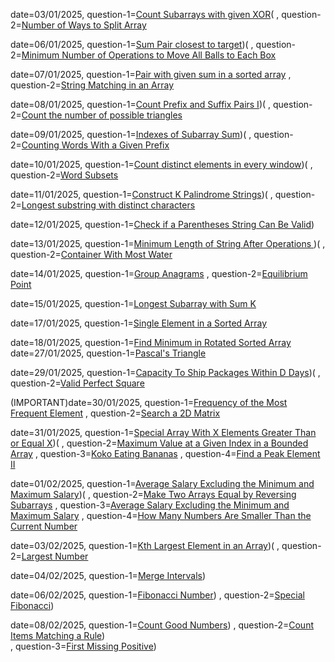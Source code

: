 date=03/01/2025, question-1=[Count Subarrays with given XOR]([https://www.google.com](https://www.geeksforgeeks.org/problems/count-subarray-with-given-xor/1))(
               , question-2=[Number of Ways to Split Array](https://leetcode.com/problems/number-of-ways-to-split-array/description/?envType=daily-question&envId=2025-01-03)

date=06/01/2025, question-1=[Sum Pair closest to target]([https://www.geeksforgeeks.org/problems/pair-in-array-whose-sum-is-closest-to-x1124/1))(
               , question-2=[Minimum Number of Operations to Move All Balls to Each Box](https://leetcode.com/problems/minimum-number-of-operations-to-move-all-balls-to-each-box/description/?envType=daily-question&envId=2025-01-06)


date=07/01/2025, question-1=[Pair with given sum in a sorted array]([https://www.geeksforgeeks.org/problem-of-the-day])
               , question-2=[String Matching in an Array](https://leetcode.com/problems/string-matching-in-an-array/description/?envType=daily-question&envId=2025-01-07)
               
date=08/01/2025, question-1=[Count Prefix and Suffix Pairs I]([https://leetcode.com/problems/count-prefix-and-suffix-pairs-i/description/?envType=daily-question&envId=2025-01-08))(
               , question-2=[Count the number of possible triangles](https://www.geeksforgeeks.org/problems/count-possible-triangles-1587115620/1)


date=09/01/2025, question-1=[Indexes of Subarray Sum]([https://www.geeksforgeeks.org/problems/subarray-with-given-sum-1587115621/1]))(
               , question-2=[Counting Words With a Given Prefix](https://leetcode.com/problems/counting-words-with-a-given-prefix/description/?envType=daily-question&envId=2025-01-09)

date=10/01/2025, question-1=[Count distinct elements in every window]([https://www.geeksforgeeks.org/problems/count-distinct-elements-in-every-window/1]))(
               , question-2=[Word Subsets](https://leetcode.com/problems/word-subsets/description/?envType=daily-question&envId=2025-01-10)   

date=11/01/2025, question-1=[Construct K Palindrome Strings]([https://leetcode.com/problems/construct-k-palindrome-strings/description/?envType=daily-question&envId=2025-01-11]))(
               , question-2=[Longest substring with distinct characters
](https://www.geeksforgeeks.org/problems/longest-distinct-characters-in-string5848/1)  

date=12/01/2025, question-1=[Check if a Parentheses String Can Be Valid]([https://leetcode.com/problems/check-if-a-parentheses-string-can-be-valid/description/?envType=daily-question&envId=2025-01-12]))


date=13/01/2025, question-1=[Minimum Length of String After Operations
]([https://leetcode.com/problems/minimum-length-of-string-after-operations/description/?envType=daily-question&envId=2025-01-13]))(
               , question-2=[Container With Most Water]([https://www.geeksforgeeks.org/problems/container-with-most-water0535/1])
               
date=14/01/2025, question-1=[Group Anagrams]([https://leetcode.com/problems/group-anagrams/submissions/1508339393/])
                , question-2=[Equilibrium Point]([https://geeksforgeeks.org/problems/equilibrium-point-1587115620/1])

date=15/01/2025, question-1=[Longest Subarray with Sum K]([https://www.geeksforgeeks.org/problems/longest-sub-array-with-sum-k0809/1])

date=17/01/2025, question-1=[Single Element in a Sorted Array]([https://leetcode.com/problems/single-element-in-a-sorted-array/description/])

date=18/01/2025, question-1=[Find Minimum in Rotated Sorted Array]([https://leetcode.com/problems/find-minimum-in-rotated-sorted-array/submissions/1512708939/])
date=27/01/2025, question-1=[Pascal's Triangle]([https://leetcode.com/problems/pascals-triangle/description/])


date=29/01/2025, question-1=[Capacity To Ship Packages Within D Days]([https://leetcode.com/problems/capacity-to-ship-packages-within-d-days/description/))(
               , question-2=[Valid Perfect Square](https://leetcode.com/problems/valid-perfect-square/description/)

(IMPORTANT)date=30/01/2025, question-1=[Frequency of the Most Frequent Element]([https://leetcode.com/problems/frequency-of-the-most-frequent-element/description/])
               , question-2=[Search a 2D Matrix]([https://leetcode.com/problems/search-a-2d-matrix/submissions/1525202420/])

date=31/01/2025, question-1=[Special Array With X Elements Greater Than or Equal X]([https://leetcode.com/submissions/detail/1526556628/]))(
               , question-2=[Maximum Value at a Given Index in a Bounded Array](https://leetcode.com/submissions/detail/1526556628/) 
               , question-3=[Koko Eating Bananas](https://leetcode.com/submissions/detail/1526344786/) 
               , question-4=[Find a Peak Element II](https://leetcode.com/submissions/detail/1526260734/) 

date=01/02/2025, question-1=[Average Salary Excluding the Minimum and Maximum Salary]([https://leetcode.com/submissions/detail/1527327481/]))(
               , question-2=[Make Two Arrays Equal by Reversing Subarrays](https://leetcode.com/submissions/detail/1527291596/) 
               , question-3=[Average Salary Excluding the Minimum and Maximum Salary](https://leetcode.com/problems/average-salary-excluding-the-minimum-and-maximum-salary/description/) 
               , question-4=[How Many Numbers Are Smaller Than the Current Number](https://leetcode.com/problems/how-many-numbers-are-smaller-than-the-current-number/submissions/1527347450/)


date=03/02/2025, question-1=[Kth Largest Element in an Array]([https://leetcode.com/submissions/detail/1530025425/))(
               , question-2=[Largest Number](https://leetcode.com/submissions/detail/1530061856/)      

date=04/02/2025, question-1=[Merge Intervals]([https://leetcode.com/submissions/detail/1530767795/))

date=06/02/2025, question-1=[Fibonacci Number]([https://leetcode.com/submissions/detail/1533699646/))
               , question-2=[Special Fibonacci]([https://www.codechef.com/problems/FIBXOR01//)) 


date=08/02/2025, question-1=[Count Good Numbers]([https://leetcode.com/submissions/detail/1536044492/))
               , question-2=[Count Items Matching a Rule]([https://leetcode.com/submissions/detail/1536066963/))  
               , question-3=[First Missing Positive]([https://leetcode.com/submissions/detail/1536068053/))
